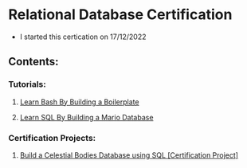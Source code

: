 # Relational Database Certification

* I started this certication on 17/12/2022

## Contents:

### Tutorials:

1) [Learn Bash By Building a Boilerplate]()

2) [Learn SQL By Building a Mario Database]()

### Certification Projects:

1) [Build a Celestial Bodies Database using SQL [Certification Project]]()

